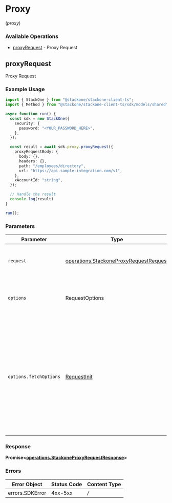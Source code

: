 # Proxy
(*proxy*)

### Available Operations

* [proxyRequest](#proxyrequest) - Proxy Request

## proxyRequest

Proxy Request

### Example Usage

```typescript
import { StackOne } from "@stackone/stackone-client-ts";
import { Method } from "@stackone/stackone-client-ts/sdk/models/shared";

async function run() {
  const sdk = new StackOne({
    security: {
      password: "<YOUR_PASSWORD_HERE>",
    },
  });

  const result = await sdk.proxy.proxyRequest({
    proxyRequestBody: {
      body: {},
      headers: {},
      path: "/employees/directory",
      url: "https://api.sample-integration.com/v1",
    },
    xAccountId: "string",
  });

  // Handle the result
  console.log(result)
}

run();
```

### Parameters

| Parameter                                                                                                                                                                      | Type                                                                                                                                                                           | Required                                                                                                                                                                       | Description                                                                                                                                                                    |
| ------------------------------------------------------------------------------------------------------------------------------------------------------------------------------ | ------------------------------------------------------------------------------------------------------------------------------------------------------------------------------ | ------------------------------------------------------------------------------------------------------------------------------------------------------------------------------ | ------------------------------------------------------------------------------------------------------------------------------------------------------------------------------ |
| `request`                                                                                                                                                                      | [operations.StackoneProxyRequestRequest](../../sdk/models/operations/stackoneproxyrequestrequest.md)                                                                           | :heavy_check_mark:                                                                                                                                                             | The request object to use for the request.                                                                                                                                     |
| `options`                                                                                                                                                                      | RequestOptions                                                                                                                                                                 | :heavy_minus_sign:                                                                                                                                                             | Used to set various options for making HTTP requests.                                                                                                                          |
| `options.fetchOptions`                                                                                                                                                         | [RequestInit](https://developer.mozilla.org/en-US/docs/Web/API/Request/Request#options)                                                                                        | :heavy_minus_sign:                                                                                                                                                             | Options that are passed to the underlying HTTP request. This can be used to inject extra headers for examples. All `Request` options, except `method` and `body`, are allowed. |


### Response

**Promise<[operations.StackoneProxyRequestResponse](../../sdk/models/operations/stackoneproxyrequestresponse.md)>**
### Errors

| Error Object    | Status Code     | Content Type    |
| --------------- | --------------- | --------------- |
| errors.SDKError | 4xx-5xx         | */*             |
